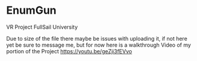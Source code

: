 # EnumGun
VR Project FullSail University

Due to size of the file there maybe be issues with uploading it, if not here yet be sure to message me, but for now here is a walkthrough Video of my portion of the Project
https://youtu.be/geZji3fEVvo


